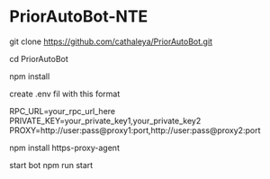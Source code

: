 # PriorAutoBot-NTE

git clone https://github.com/cathaleya/PriorAutoBot.git  

cd PriorAutoBot

npm install

create .env
fil with this format

RPC_URL=your_rpc_url_here
PRIVATE_KEY=your_private_key1,your_private_key2
PROXY=http://user:pass@proxy1:port,http://user:pass@proxy2:port

npm install https-proxy-agent

start bot
npm run start

